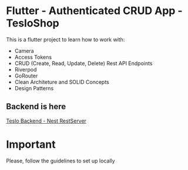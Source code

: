 # Flutter - Authenticated CRUD App - TesloShop

This is a flutter project to learn how to work with:

- Camera
- Access Tokens 
- CRUD (Create, Read, Update, Delete) Rest API Endpoints
- Riverpod
- GoRouter
- Clean Architeture and SOLID Concepts
- Design Patterns 

## Backend is here

[Teslo Backend - Nest RestServer](https://hub.docker.com/repository/docker/klerith/flutter-backend-teslo-shop/general)

# Important

Please, follow the guidelines to set up locally
